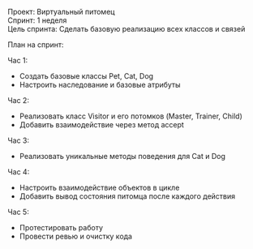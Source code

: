 Проект: Виртуальный питомец  
Спринт: 1 неделя  
Цель спринта: Сделать базовую реализацию всех классов и связей

План на спринт:

Час 1:
- Создать базовые классы Pet, Cat, Dog
- Настроить наследование и базовые атрибуты

Час 2:
- Реализовать класс Visitor и его потомков (Master, Trainer, Child)
- Добавить взаимодействие через метод accept

Час 3:
- Реализовать уникальные методы поведения для Cat и Dog

Час 4:
- Настроить взаимодействие объектов в цикле
- Добавить вывод состояния питомца после каждого действия

Час 5:
- Протестировать работу
- Провести ревью и очистку кода
